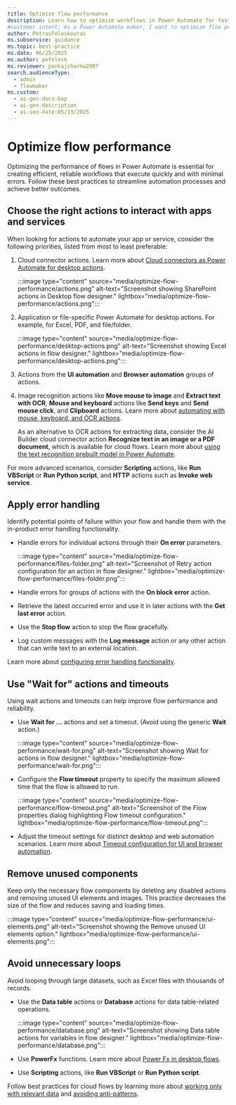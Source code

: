 ```yaml
---
title: Optimize flow performance
description: Learn how to optimize workflows in Power Automate for faster execution and fewer errors with these best practices.
#customer intent: As a Power Automate maker, I want to optimize flow performance so that my workflows execute faster and with fewer errors.  
author: PetrosFeleskouras
ms.subservice: guidance
ms.topic: best-practice
ms.date: 06/25/2025
ms.author: pefelesk
ms.reviewer: pankajsharma2087
search.audienceType:
  - admin
  - flowmaker
ms.custom:
  - ai-gen-docs-bap
  - ai-gen-description
  - ai-seo-date:05/13/2025
---
```


# Optimize flow performance

Optimizing the performance of flows in Power Automate is essential for creating efficient, reliable workflows that execute quickly and with minimal errors. Follow these best practices to streamline automation processes and achieve better outcomes.

## Choose the right actions to interact with apps and services

When looking for actions to automate your app or service, consider the following priorities, listed from most to least preferable:

1. Cloud connector actions. Learn more about [Cloud connectors as Power Automate for desktop actions](../../desktop-flows/actions-reference/cloudconnectors.md).

    :::image type="content" source="media/optimize-flow-performance/actions.png" alt-text="Screenshot showing SharePoint actions in Desktop flow designer." lightbox="media/optimize-flow-performance/actions.png":::

1. Application or file-specific Power Automate for desktop actions. For example, for Excel, PDF, and file/folder.

    :::image type="content" source="media/optimize-flow-performance/desktop-actions.png" alt-text="Screenshot showing Excel actions in flow designer." lightbox="media/optimize-flow-performance/desktop-actions.png":::

1. Actions from the **UI automation** and **Browser automation** groups of actions.

1. Image recognition actions like **Move mouse to image** and **Extract text with OCR**, **Mouse and keyboard** actions like **Send keys** and **Send mouse click**, and **Clipboard** actions. Learn more about [automating with mouse, keyboard, and OCR actions](../../desktop-flows/how-to/automate-using-mouse-keyboard-ocr.md).

    As an alternative to OCR actions for extracting data, consider the AI Builder cloud connector action **Recognize text in an image or a PDF document**, which is available for cloud flows. Learn more about [using the text recognition prebuilt model in Power Automate](/ai-builder/flow-text-recognition).

For more advanced scenarios, consider **Scripting** actions, like **Run VBScript** or **Run Python script**, and **HTTP** actions such as **Invoke web service**. 

## Apply error handling

Identify potential points of failure within your flow and handle them with the in-product error handling functionality.

- Handle errors for individual actions through their **On error** parameters.

    :::image type="content" source="media/optimize-flow-performance/files-folder.png" alt-text="Screenshot of Retry action configuration for an action in flow designer." lightbox="media/optimize-flow-performance/files-folder.png":::

- Handle errors for groups of actions with the **On block error** action.

- Retrieve the latest occurred error and use it in later actions with the **Get last error** action.

- Use the **Stop flow** action to stop the flow gracefully.

- Log custom messages with the **Log message** action or any other action that can write text to an external location.

Learn more about [configuring error handling functionality](../../desktop-flows/errors.md#configure-error-handling-functionality).

## Use "Wait for" actions and timeouts

Using wait actions and timeouts can help improve flow performance and reliability.

- Use **Wait for …** actions and set a timeout. (Avoid using the generic **Wait** action.)

    :::image type="content" source="media/optimize-flow-performance/wait-for.png" alt-text="Screenshot showing Wait for actions in flow designer." lightbox="media/optimize-flow-performance/wait-for.png":::

- Configure the **Flow timeout** property to specify the maximum allowed time that the flow is allowed to run.

    :::image type="content" source="media/optimize-flow-performance/flow-timeout.png" alt-text="Screenshot of the Flow properties dialog highlighting Flow timeout configuration." lightbox="media/optimize-flow-performance/flow-timeout.png":::

- Adjust the timeout settings for distinct desktop and web automation scenarios. Learn more about [Timeout configuration for UI and browser automation](/power-automate/desktop-flows/how-to/ui-automation-change-timeout-cofiguration).

## Remove unused components

Keep only the necessary flow components by deleting any disabled actions and removing unused UI elements and images. This practice decreases the size of the flow and reduces saving and loading times.

:::image type="content" source="media/optimize-flow-performance/ui-elements.png" alt-text="Screenshot showing the Remove unused UI elements option." lightbox="media/optimize-flow-performance/ui-elements.png":::

## Avoid unnecessary loops

Avoid looping through large datasets, such as Excel files with thousands of records.

- Use the **Data table** actions or **Database** actions for data table-related operations.

    :::image type="content" source="media/optimize-flow-performance/database.png" alt-text="Screenshot showing Data table actions for variables in flow designer." lightbox="media/optimize-flow-performance/database.png":::

- Use **PowerFx** functions. Learn more about [Power Fx in desktop flows](/power-automate/desktop-flows/power-fx).

- Use **Scripting** actions, like **Run VBScript** or **Run Python script**.

Follow best practices for cloud flows by learning more about [working only with relevant data](/power-automate/guidance/coding-guidelines/work-with-relevant-data) and [avoiding anti-patterns](/power-automate/guidance/coding-guidelines/avoid-anti-patterns).
